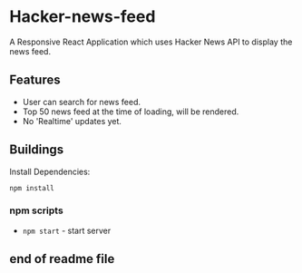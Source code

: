 # Hacker-news-feed
A Responsive React Application which uses Hacker News API to display the news feed.

## Features
* User can search for news feed.
* Top 50 news feed at the time of loading, will be rendered.
* No 'Realtime' updates yet.

## Buildings
Install Dependencies:

`npm install`

### npm scripts
* `npm start` - start server


## end of readme file
